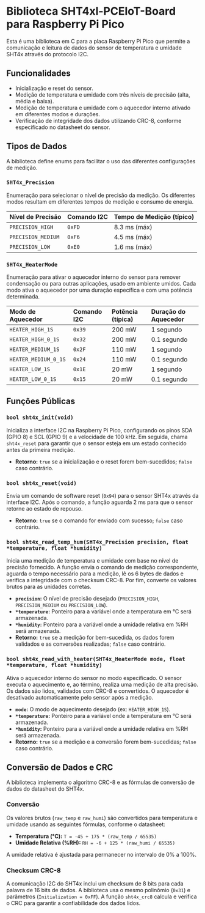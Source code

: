 # Biblioteca SHT4xl-PCEIoT-Board para Raspberry Pi Pico

Esta é uma biblioteca em C para a placa Raspberry Pi Pico que permite a comunicação e leitura de dados do sensor de temperatura e umidade SHT4x através do protocolo I2C.

## Funcionalidades

* Inicialização e reset do sensor.
* Medição de temperatura e umidade com três níveis de precisão (alta, média e baixa).
* Medição de temperatura e umidade com o aquecedor interno ativado em diferentes modos e durações.
* Verificação de integridade dos dados utilizando CRC-8, conforme especificado no datasheet do sensor.

## Tipos de Dados

A biblioteca define enums para facilitar o uso das diferentes configurações de medição.

### `SHT4x_Precision`

Enumeração para selecionar o nível de precisão da medição. Os diferentes modos resultam em diferentes tempos de medição e consumo de energia.

| Nível de Precisão | Comando I2C | Tempo de Medição (típico) |
| :---------------- | :---------- | :------------------------------------- |
| `PRECISION_HIGH`  | `0xFD`      | 8.3 ms (máx)                           |
| `PRECISION_MEDIUM`| `0xF6`      | 4.5 ms (máx)                           |
| `PRECISION_LOW`   | `0xE0`      | 1.6 ms (máx)                           |

### `SHT4x_HeaterMode`

Enumeração para ativar o aquecedor interno do sensor para remover condensação ou para outras aplicações, usado em ambiente umidos. Cada modo ativa o aquecedor por uma duração específica e com uma potência determinada.

| Modo de Aquecedor         | Comando I2C | Potência (típica) | Duração do Aquecedor |
| :------------------------ | :---------- | :----------------------------- | :--------------------------------- |
| `HEATER_HIGH_1S`          | `0x39`      | 200 mW                         | 1 segundo                          |
| `HEATER_HIGH_0_1S`        | `0x32`      | 200 mW                         | 0.1 segundo                        |
| `HEATER_MEDIUM_1S`        | `0x2F`      | 110 mW                         | 1 segundo                          |
| `HEATER_MEDIUM_0_1S`      | `0x24`      | 110 mW                         | 0.1 segundo                        |
| `HEATER_LOW_1S`           | `0x1E`      | 20 mW                          | 1 segundo                          |
| `HEATER_LOW_0_1S`         | `0x15`      | 20 mW                          | 0.1 segundo                        |

## Funções Públicas

### `bool sht4x_init(void)`

Inicializa a interface I2C na Raspberry Pi Pico, configurando os pinos SDA (GPIO 8) e SCL (GPIO 9) e a velocidade de 100 kHz. Em seguida, chama `sht4x_reset` para garantir que o sensor esteja em um estado conhecido antes da primeira medição.

* **Retorno:** `true` se a inicialização e o reset forem bem-sucedidos; `false` caso contrário.

### `bool sht4x_reset(void)`

Envia um comando de software reset (`0x94`) para o sensor SHT4x através da interface I2C. Após o comando, a função aguarda 2 ms para que o sensor retorne ao estado de repouso.

* **Retorno:** `true` se o comando for enviado com sucesso; `false` caso contrário.

### `bool sht4x_read_temp_hum(SHT4x_Precision precision, float *temperature, float *humidity)`

Inicia uma medição de temperatura e umidade com base no nível de precisão fornecido. A função envia o comando de medição correspondente, aguarda o tempo necessário para a medição, lê os 6 bytes de dados e verifica a integridade com o checksum CRC-8. Por fim, converte os valores brutos para as unidades corretas.

* **`precision`:** O nível de precisão desejado (`PRECISION_HIGH`, `PRECISION_MEDIUM` ou `PRECISION_LOW`).
* **`*temperature`:** Ponteiro para a variável onde a temperatura em °C será armazenada.
* **`*humidity`:** Ponteiro para a variável onde a umidade relativa em %RH será armazenada.
* **Retorno:** `true` se a medição for bem-sucedida, os dados forem validados e as conversões realizadas; `false` caso contrário.

### `bool sht4x_read_with_heater(SHT4x_HeaterMode mode, float *temperature, float *humidity)`

Ativa o aquecedor interno do sensor no modo especificado. O sensor executa o aquecimento e, ao término, realiza uma medição de alta precisão. Os dados são lidos, validados com CRC-8 e convertidos. O aquecedor é desativado automaticamente pelo sensor após a medição.

* **`mode`:** O modo de aquecimento desejado (ex: `HEATER_HIGH_1S`).
* **`*temperature`:** Ponteiro para a variável onde a temperatura em °C será armazenada.
* **`*humidity`:** Ponteiro para a variável onde a umidade relativa em %RH será armazenada.
* **Retorno:** `true` se a medição e a conversão forem bem-sucedidas; `false` caso contrário.

## Conversão de Dados e CRC

A biblioteca implementa o algoritmo CRC-8 e as fórmulas de conversão de dados do datasheet do SHT4x.

### Conversão

Os valores brutos (`raw_temp` e `raw_humi`) são convertidos para temperatura e umidade usando as seguintes fórmulas, conforme o datasheet:

* **Temperatura (°C):** `T = -45 + 175 * (raw_temp / 65535)`
* **Umidade Relativa (%RH):** `RH = -6 + 125 * (raw_humi / 65535)`

A umidade relativa é ajustada para permanecer no intervalo de 0% a 100%.

### Checksum CRC-8

A comunicação I2C do SHT4x inclui um checksum de 8 bits para cada palavra de 16 bits de dados. A biblioteca usa o mesmo polinômio (`0x31`) e parâmetros (`Initialization = 0xFF`). A função `sht4x_crc8` calcula e verifica o CRC para garantir a confiabilidade dos dados lidos.
